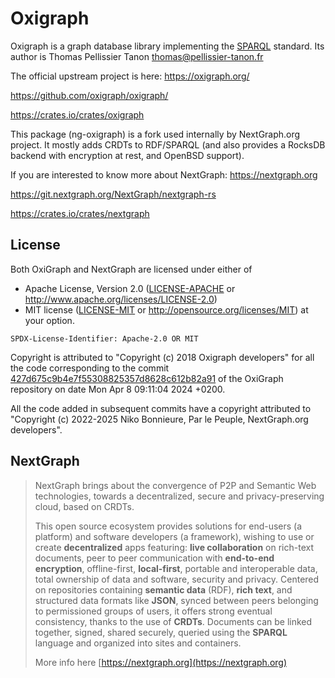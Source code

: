 # Oxigraph

Oxigraph is a graph database library implementing the [SPARQL](https://www.w3.org/TR/sparql11-overview/) standard.
Its author is Thomas Pellissier Tanon thomas@pellissier-tanon.fr

The official upstream project is here: https://oxigraph.org/

https://github.com/oxigraph/oxigraph/

https://crates.io/crates/oxigraph

This package (ng-oxigraph) is a fork used internally by NextGraph.org project.
It mostly adds CRDTs to RDF/SPARQL (and also provides a RocksDB backend with encryption at rest, and OpenBSD support).

If you are interested to know more about NextGraph: https://nextgraph.org

https://git.nextgraph.org/NextGraph/nextgraph-rs

https://crates.io/crates/nextgraph

## License

Both OxiGraph and NextGraph are licensed under either of

- Apache License, Version 2.0 ([LICENSE-APACHE](LICENSE-APACHE) or http://www.apache.org/licenses/LICENSE-2.0)
- MIT license ([LICENSE-MIT](LICENSE-MIT) or http://opensource.org/licenses/MIT)
  at your option.

`SPDX-License-Identifier: Apache-2.0 OR MIT`

Copyright is attributed to "Copyright (c) 2018 Oxigraph developers" for all the code corresponding to the commit [427d675c9b4e7f55308825357d8628c612b82a91](https://github.com/oxigraph/oxigraph/commit/427d675c9b4e7f55308825357d8628c612b82a91) of the OxiGraph repository on date Mon Apr 8 09:11:04 2024 +0200.

All the code added in subsequent commits have a copyright attributed to "Copyright (c) 2022-2025 Niko Bonnieure, Par le Peuple, NextGraph.org developers".

## NextGraph

> NextGraph brings about the convergence of P2P and Semantic Web technologies, towards a decentralized, secure and privacy-preserving cloud, based on CRDTs.
>
> This open source ecosystem provides solutions for end-users (a platform) and software developers (a framework), wishing to use or create **decentralized** apps featuring: **live collaboration** on rich-text documents, peer to peer communication with **end-to-end encryption**, offline-first, **local-first**, portable and interoperable data, total ownership of data and software, security and privacy. Centered on repositories containing **semantic data** (RDF), **rich text**, and structured data formats like **JSON**, synced between peers belonging to permissioned groups of users, it offers strong eventual consistency, thanks to the use of **CRDTs**. Documents can be linked together, signed, shared securely, queried using the **SPARQL** language and organized into sites and containers.
>
> More info here [https://nextgraph.org](https://nextgraph.org)
